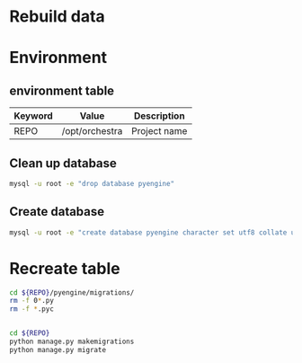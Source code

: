 # Rebuild data

# Environment

## environment table

Keyword | Value     | Description
----    | ----      | ----
REPO | /opt/orchestra | Project name

## Clean up database

~~~bash
mysql -u root -e "drop database pyengine" 
~~~

## Create database

~~~bash
mysql -u root -e "create database pyengine character set utf8 collate utf8_general_ci"
~~~


# Recreate table

~~~bash
cd ${REPO}/pyengine/migrations/
rm -f 0*.py
rm -f *.pyc


cd ${REPO}
python manage.py makemigrations
python manage.py migrate
~~~

